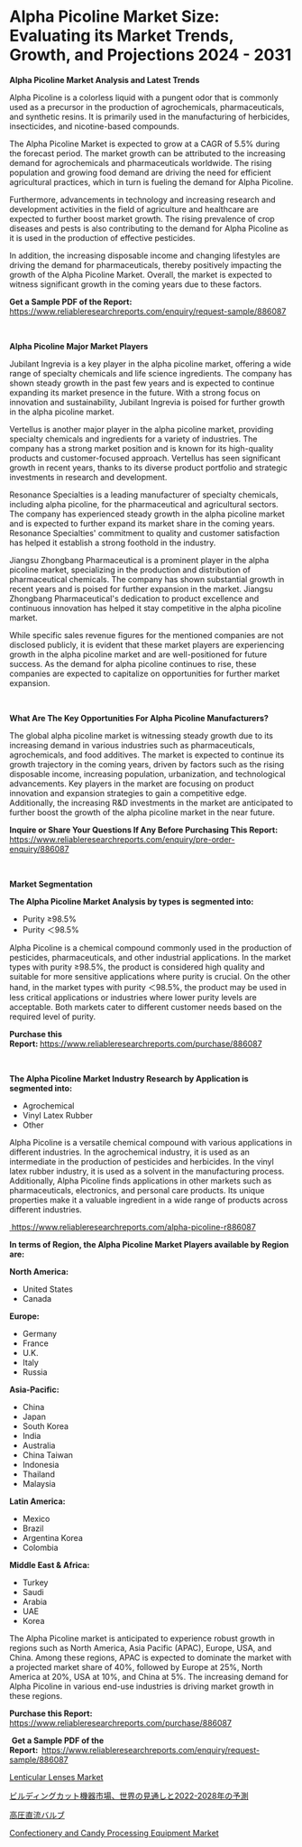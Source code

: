 <p><h1>Alpha Picoline Market Size: Evaluating its Market Trends, Growth, and Projections 2024 - 2031</h1></p><p><strong>Alpha Picoline Market Analysis and Latest Trends</strong></p>
<p><p>Alpha Picoline is a colorless liquid with a pungent odor that is commonly used as a precursor in the production of agrochemicals, pharmaceuticals, and synthetic resins. It is primarily used in the manufacturing of herbicides, insecticides, and nicotine-based compounds.</p><p>The Alpha Picoline Market is expected to grow at a CAGR of 5.5% during the forecast period. The market growth can be attributed to the increasing demand for agrochemicals and pharmaceuticals worldwide. The rising population and growing food demand are driving the need for efficient agricultural practices, which in turn is fueling the demand for Alpha Picoline.</p><p>Furthermore, advancements in technology and increasing research and development activities in the field of agriculture and healthcare are expected to further boost market growth. The rising prevalence of crop diseases and pests is also contributing to the demand for Alpha Picoline as it is used in the production of effective pesticides.</p><p>In addition, the increasing disposable income and changing lifestyles are driving the demand for pharmaceuticals, thereby positively impacting the growth of the Alpha Picoline Market. Overall, the market is expected to witness significant growth in the coming years due to these factors.</p></p>
<p><strong>Get a Sample PDF of the Report:&nbsp;</strong> <a href="https://www.reliableresearchreports.com/enquiry/request-sample/886087">https://www.reliableresearchreports.com/enquiry/request-sample/886087</a></p>
<p>&nbsp;</p>
<p><strong>Alpha Picoline Major Market Players</strong></p>
<p><p>Jubilant Ingrevia is a key player in the alpha picoline market, offering a wide range of specialty chemicals and life science ingredients. The company has shown steady growth in the past few years and is expected to continue expanding its market presence in the future. With a strong focus on innovation and sustainability, Jubilant Ingrevia is poised for further growth in the alpha picoline market.</p><p>Vertellus is another major player in the alpha picoline market, providing specialty chemicals and ingredients for a variety of industries. The company has a strong market position and is known for its high-quality products and customer-focused approach. Vertellus has seen significant growth in recent years, thanks to its diverse product portfolio and strategic investments in research and development.</p><p>Resonance Specialties is a leading manufacturer of specialty chemicals, including alpha picoline, for the pharmaceutical and agricultural sectors. The company has experienced steady growth in the alpha picoline market and is expected to further expand its market share in the coming years. Resonance Specialties' commitment to quality and customer satisfaction has helped it establish a strong foothold in the industry.</p><p>Jiangsu Zhongbang Pharmaceutical is a prominent player in the alpha picoline market, specializing in the production and distribution of pharmaceutical chemicals. The company has shown substantial growth in recent years and is poised for further expansion in the market. Jiangsu Zhongbang Pharmaceutical's dedication to product excellence and continuous innovation has helped it stay competitive in the alpha picoline market.</p><p>While specific sales revenue figures for the mentioned companies are not disclosed publicly, it is evident that these market players are experiencing growth in the alpha picoline market and are well-positioned for future success. As the demand for alpha picoline continues to rise, these companies are expected to capitalize on opportunities for further market expansion.</p></p>
<p>&nbsp;</p>
<p><strong>What Are The Key Opportunities For Alpha Picoline Manufacturers?</strong></p>
<p><p>The global alpha picoline market is witnessing steady growth due to its increasing demand in various industries such as pharmaceuticals, agrochemicals, and food additives. The market is expected to continue its growth trajectory in the coming years, driven by factors such as the rising disposable income, increasing population, urbanization, and technological advancements. Key players in the market are focusing on product innovation and expansion strategies to gain a competitive edge. Additionally, the increasing R&D investments in the market are anticipated to further boost the growth of the alpha picoline market in the near future.</p></p>
<p><strong>Inquire or Share Your Questions If Any Before Purchasing This Report:</strong> <a href="https://www.reliableresearchreports.com/enquiry/pre-order-enquiry/886087">https://www.reliableresearchreports.com/enquiry/pre-order-enquiry/886087</a></p>
<p>&nbsp;</p>
<p><strong>Market Segmentation</strong></p>
<p><strong>The Alpha Picoline Market Analysis by types is segmented into:</strong></p>
<p><ul><li>Purity ≥98.5%</li><li>Purity ＜98.5%</li></ul></p>
<p><p>Alpha Picoline is a chemical compound commonly used in the production of pesticides, pharmaceuticals, and other industrial applications. In the market types with purity ≥98.5%, the product is considered high quality and suitable for more sensitive applications where purity is crucial. On the other hand, in the market types with purity ＜98.5%, the product may be used in less critical applications or industries where lower purity levels are acceptable. Both markets cater to different customer needs based on the required level of purity.</p></p>
<p><strong>Purchase this Report:&nbsp;</strong><a href="https://www.reliableresearchreports.com/purchase/886087">https://www.reliableresearchreports.com/purchase/886087</a></p>
<p>&nbsp;</p>
<p><strong>The Alpha Picoline Market Industry Research by Application is segmented into:</strong></p>
<p><ul><li>Agrochemical</li><li>Vinyl Latex Rubber</li><li>Other</li></ul></p>
<p><p>Alpha Picoline is a versatile chemical compound with various applications in different industries. In the agrochemical industry, it is used as an intermediate in the production of pesticides and herbicides. In the vinyl latex rubber industry, it is used as a solvent in the manufacturing process. Additionally, Alpha Picoline finds applications in other markets such as pharmaceuticals, electronics, and personal care products. Its unique properties make it a valuable ingredient in a wide range of products across different industries.</p></p>
<p><a href="https://www.reliableresearchreports.com/alpha-picoline-r886087">&nbsp;https://www.reliableresearchreports.com/alpha-picoline-r886087</a></p>
<p><strong>In terms of Region, the Alpha Picoline Market Players available by Region are:</strong></p>
<p>
    <p> <strong> North America: </strong>
        <ul>
            <li>United States</li>
            <li>Canada</li>
        </ul>
        </p> 
    <p> <strong> Europe: </strong>
        <ul>
            <li>Germany</li>
            <li>France</li>
            <li>U.K.</li>
            <li>Italy</li>
            <li>Russia</li>
        </ul>
        </p> 
    <p> <strong> Asia-Pacific: </strong>
        <ul>
            <li>China</li>
            <li>Japan</li>
            <li>South Korea</li>
            <li>India</li>
            <li>Australia</li>
            <li>China Taiwan</li>
            <li>Indonesia</li>
            <li>Thailand</li>
            <li>Malaysia</li>
        </ul>
        </p> 
    <p> <strong> Latin America: </strong>
        <ul>
            <li>Mexico</li>
            <li>Brazil</li>
            <li>Argentina Korea</li>
            <li>Colombia</li>
        </ul>
        </p> 
    <p> <strong> Middle East & Africa: </strong>
        <ul>
            <li>Turkey</li>
            <li>Saudi</li>
            <li>Arabia</li>
            <li>UAE</li>
            <li>Korea</li>
        </ul>
    </p>
    </p>
<p><p>The Alpha Picoline market is anticipated to experience robust growth in regions such as North America, Asia Pacific (APAC), Europe, USA, and China. Among these regions, APAC is expected to dominate the market with a projected market share of 40%, followed by Europe at 25%, North America at 20%, USA at 10%, and China at 5%. The increasing demand for Alpha Picoline in various end-use industries is driving market growth in these regions.</p></p>
<p><strong>Purchase this Report: </strong><a href="https://www.reliableresearchreports.com/purchase/886087">https://www.reliableresearchreports.com/purchase/886087</a></p>
<p>&nbsp;<strong>Get a Sample PDF of the Report:&nbsp;&nbsp;</strong><a href="https://www.reliableresearchreports.com/enquiry/request-sample/886087">https://www.reliableresearchreports.com/enquiry/request-sample/886087</a></p>
<p><strong></strong></p>
<p><p><a href="https://github.com/YashRP12/Market-Research-Report-List-5/blob/main/lenticular-lenses-market.md">Lenticular Lenses Market</a></p><p><a href="https://github.com/Fatimaklein1/Market-Research-Report-List-1/blob/main/4160736130654.md">ビルディングカット機器市場、世界の見通しと2022-2028年の予測</a></p><p><a href="https://medium.com/@kelscdowell78456/hvdc%E3%83%90%E3%83%AB%E3%83%96%E5%B8%82%E5%A0%B4%E3%81%AE%E5%8B%95%E5%90%91%E3%81%A8%E5%88%86%E6%9E%90-%E5%B0%86%E6%9D%A5%E3%81%AE%E6%88%90%E9%95%B7%E3%81%AE%E6%A9%9F%E4%BC%9A%E3%81%A8%E8%AA%B2%E9%A1%8C-2024%E5%B9%B4-2031%E5%B9%B4-bfd2fe0eef11">高圧直流バルブ</a></p><p><a href="https://issuu.com/reportprime-2/docs/confectionery-and-candy-processing-equipment-marke">Confectionery and Candy Processing Equipment Market</a></p></p>